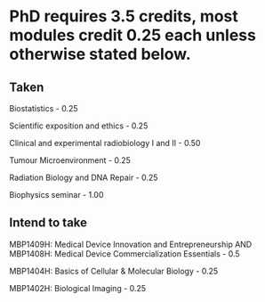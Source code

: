 # PhD requires 3.5 credits, most modules credit 0.25 each unless otherwise stated below.
## Taken
Biostatistics - 0.25

Scientific exposition and ethics - 0.25

Clinical and experimental radiobiology I and II - 0.50

Tumour Microenvironment - 0.25

Radiation Biology and DNA Repair - 0.25

Biophysics seminar - 1.00

## Intend to take
MBP1409H: Medical Device Innovation and Entrepreneurship AND MBP1408H: Medical Device Commercialization Essentials - 0.5

MBP1404H: Basics of Cellular & Molecular Biology - 0.25

MBP1402H: Biological Imaging - 0.25
